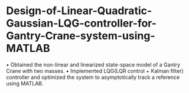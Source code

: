 # Design-of-Linear-Quadratic-Gaussian-LQG-controller-for-Gantry-Crane-system-using-MATLAB

• Obtained the non-linear and linearized state-space model of a Gantry Crane with two masses.
• Implemented LQG(LQR control + Kalman filter) controller and optimized the system to asymptotically track a reference using MATLAB.
